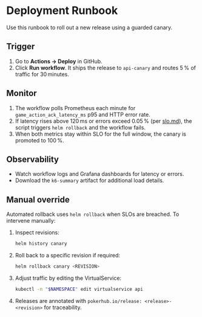 # Deployment Runbook

Use this runbook to roll out a new release using a guarded canary.

## Trigger

1. Go to **Actions → Deploy** in GitHub.
2. Click **Run workflow**. It ships the release to `api-canary` and routes 5 % of traffic for 30 minutes.

## Monitor

1. The workflow polls Prometheus each minute for `game_action_ack_latency_ms` p95 and HTTP error rate.
2. If latency rises above 120 ms or errors exceed 0.05 % (per [slo.md](../slo.md)), the script triggers `helm rollback` and the workflow fails.
3. When both metrics stay within SLO for the full window, the canary is promoted to 100 %.

## Observability

- Watch workflow logs and Grafana dashboards for latency or errors.
- Download the `k6-summary` artifact for additional load details.

## Manual override

Automated rollback uses `helm rollback` when SLOs are breached. To intervene manually:

1. Inspect revisions:
   ```bash
   helm history canary
   ```
2. Roll back to a specific revision if required:
   ```bash
   helm rollback canary <REVISION>
   ```
3. Adjust traffic by editing the VirtualService:
   ```bash
   kubectl -n "$NAMESPACE" edit virtualservice api
   ```
4. Releases are annotated with `pokerhub.io/release: <release>-<revision>` for traceability.
